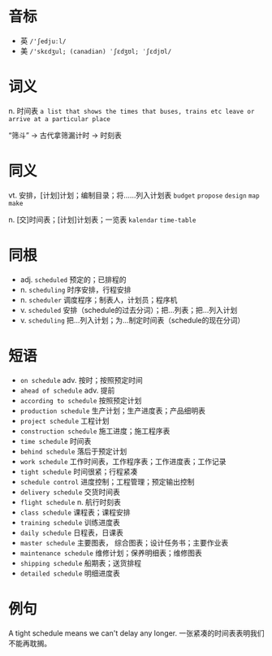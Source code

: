 # 音标

- 英 `/'ʃedjuːl/`
- 美 `/'skɛdʒul; (canadian) ˈʃɛdʒʊl; ˈʃɛdjʊl/`

# 词义

n. 时间表
`a list that shows the times that buses, trains etc leave or arrive at a particular place`



“筛斗” → 古代拿筛漏计时 → 时刻表

# 同义

vt. 安排，[计划]计划；编制目录；将……列入计划表
`budget` `propose` `design` `map` `make`

n. [交]时间表；[计划]计划表；一览表
`kalendar` `time-table`

# 同根

- adj. `scheduled` 预定的；已排程的
- n. `scheduling` 时序安排，行程安排
- n. `scheduler` 调度程序；制表人，计划员；程序机
- v. `scheduled` 安排（schedule的过去分词）；把…列表；把…列入计划
- v. `scheduling` 把…列入计划；为…制定时间表（schedule的现在分词）

# 短语

- `on schedule` adv. 按时；按照预定时间
- `ahead of schedule` adv. 提前
- `according to schedule` 按照预定计划
- `production schedule` 生产计划；生产进度表；产品细明表
- `project schedule` 工程计划
- `construction schedule` 施工进度；施工程序表
- `time schedule` 时间表
- `behind schedule` 落后于预定计划
- `work schedule` 工作时间表，工作程序表；工作进度表；工作记录
- `tight schedule` 时间很紧；行程紧凑
- `schedule control` 进度控制；工程管理；预定输出控制
- `delivery schedule` 交货时间表
- `flight schedule` n. 航行时刻表
- `class schedule` 课程表；课程安排
- `training schedule` 训练进度表
- `daily schedule` 日程表，日课表
- `master schedule` 主要图表， 综合图表；设计任务书；主要作业表
- `maintenance schedule` 维修计划；保养明细表；维修图表
- `shipping schedule` 船期表；送货排程
- `detailed schedule` 明细进度表

# 例句

A tight schedule means we can't delay any longer.
一张紧凑的时间表表明我们不能再耽搁。


